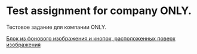 # Test assignment for company ONLY.

Тестовое задание для компании ONLY.

[Блок из фонового изображения и кнопок, расположенных поверх изображения](https://zakharovdm.github.io/test_assignment_only/)

